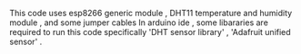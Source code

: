 This code uses esp8266 generic module , DHT11 temperature and humidity module , and some jumper cables 
In arduino ide , some libararies are required to run this code specifically 'DHT sensor library' , 'Adafruit unified sensor' .
